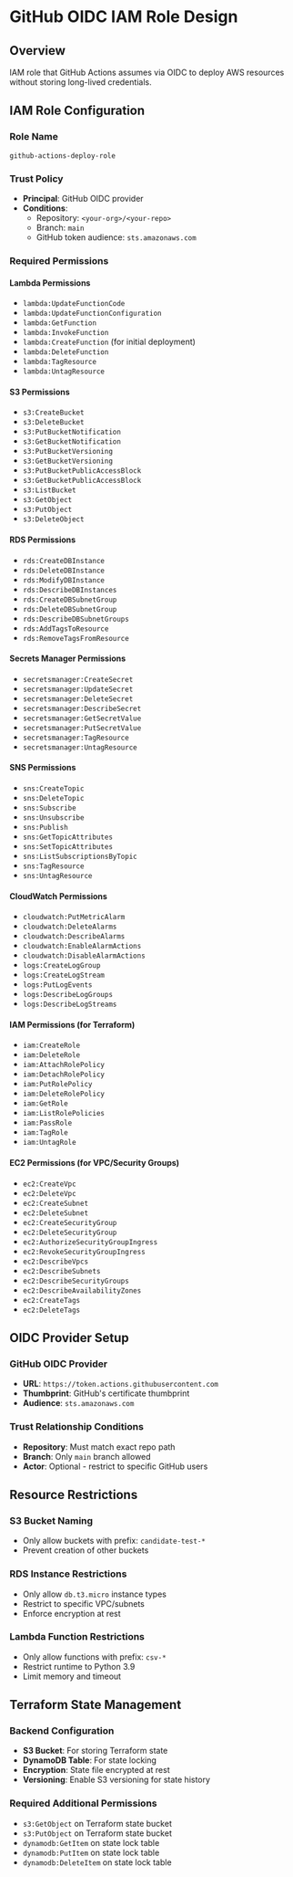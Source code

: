 # GitHub OIDC IAM Role Design

## Overview

IAM role that GitHub Actions assumes via OIDC to deploy AWS resources without storing long-lived credentials.

## IAM Role Configuration

### Role Name
`github-actions-deploy-role`

### Trust Policy
- **Principal**: GitHub OIDC provider
- **Conditions**: 
  - Repository: `<your-org>/<your-repo>`
  - Branch: `main`
  - GitHub token audience: `sts.amazonaws.com`

### Required Permissions

#### Lambda Permissions
- `lambda:UpdateFunctionCode`
- `lambda:UpdateFunctionConfiguration` 
- `lambda:GetFunction`
- `lambda:InvokeFunction`
- `lambda:CreateFunction` (for initial deployment)
- `lambda:DeleteFunction`
- `lambda:TagResource`
- `lambda:UntagResource`

#### S3 Permissions
- `s3:CreateBucket`
- `s3:DeleteBucket`
- `s3:PutBucketNotification`
- `s3:GetBucketNotification`
- `s3:PutBucketVersioning`
- `s3:GetBucketVersioning`
- `s3:PutBucketPublicAccessBlock`
- `s3:GetBucketPublicAccessBlock`
- `s3:ListBucket`
- `s3:GetObject`
- `s3:PutObject`
- `s3:DeleteObject`

#### RDS Permissions
- `rds:CreateDBInstance`
- `rds:DeleteDBInstance`
- `rds:ModifyDBInstance`
- `rds:DescribeDBInstances`
- `rds:CreateDBSubnetGroup`
- `rds:DeleteDBSubnetGroup`
- `rds:DescribeDBSubnetGroups`
- `rds:AddTagsToResource`
- `rds:RemoveTagsFromResource`

#### Secrets Manager Permissions
- `secretsmanager:CreateSecret`
- `secretsmanager:UpdateSecret`
- `secretsmanager:DeleteSecret`
- `secretsmanager:DescribeSecret`
- `secretsmanager:GetSecretValue`
- `secretsmanager:PutSecretValue`
- `secretsmanager:TagResource`
- `secretsmanager:UntagResource`

#### SNS Permissions
- `sns:CreateTopic`
- `sns:DeleteTopic`
- `sns:Subscribe`
- `sns:Unsubscribe`
- `sns:Publish`
- `sns:GetTopicAttributes`
- `sns:SetTopicAttributes`
- `sns:ListSubscriptionsByTopic`
- `sns:TagResource`
- `sns:UntagResource`

#### CloudWatch Permissions
- `cloudwatch:PutMetricAlarm`
- `cloudwatch:DeleteAlarms`
- `cloudwatch:DescribeAlarms`
- `cloudwatch:EnableAlarmActions`
- `cloudwatch:DisableAlarmActions`
- `logs:CreateLogGroup`
- `logs:CreateLogStream`
- `logs:PutLogEvents`
- `logs:DescribeLogGroups`
- `logs:DescribeLogStreams`

#### IAM Permissions (for Terraform)
- `iam:CreateRole`
- `iam:DeleteRole`
- `iam:AttachRolePolicy`
- `iam:DetachRolePolicy`
- `iam:PutRolePolicy`
- `iam:DeleteRolePolicy`
- `iam:GetRole`
- `iam:ListRolePolicies`
- `iam:PassRole`
- `iam:TagRole`
- `iam:UntagRole`

#### EC2 Permissions (for VPC/Security Groups)
- `ec2:CreateVpc`
- `ec2:DeleteVpc`
- `ec2:CreateSubnet`
- `ec2:DeleteSubnet`
- `ec2:CreateSecurityGroup`
- `ec2:DeleteSecurityGroup`
- `ec2:AuthorizeSecurityGroupIngress`
- `ec2:RevokeSecurityGroupIngress`
- `ec2:DescribeVpcs`
- `ec2:DescribeSubnets`
- `ec2:DescribeSecurityGroups`
- `ec2:DescribeAvailabilityZones`
- `ec2:CreateTags`
- `ec2:DeleteTags`

## OIDC Provider Setup

### GitHub OIDC Provider
- **URL**: `https://token.actions.githubusercontent.com`
- **Thumbprint**: GitHub's certificate thumbprint
- **Audience**: `sts.amazonaws.com`

### Trust Relationship Conditions
- **Repository**: Must match exact repo path
- **Branch**: Only `main` branch allowed
- **Actor**: Optional - restrict to specific GitHub users

## Resource Restrictions

### S3 Bucket Naming
- Only allow buckets with prefix: `candidate-test-*`
- Prevent creation of other buckets

### RDS Instance Restrictions
- Only allow `db.t3.micro` instance types
- Restrict to specific VPC/subnets
- Enforce encryption at rest

### Lambda Function Restrictions
- Only allow functions with prefix: `csv-*`
- Restrict runtime to Python 3.9
- Limit memory and timeout

## Terraform State Management

### Backend Configuration
- **S3 Bucket**: For storing Terraform state
- **DynamoDB Table**: For state locking
- **Encryption**: State file encrypted at rest
- **Versioning**: Enable S3 versioning for state history

### Required Additional Permissions
- `s3:GetObject` on Terraform state bucket
- `s3:PutObject` on Terraform state bucket
- `dynamodb:GetItem` on state lock table
- `dynamodb:PutItem` on state lock table
- `dynamodb:DeleteItem` on state lock table